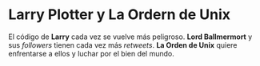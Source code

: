 # Larry Plotter y La Ordern de Unix

El código de **Larry** cada vez se vuelve más peligroso.
**Lord Ballmermort** y sus *followers* tienen cada vez más *retweets*.
**La Orden de Unix** quiere enfrentarse a ellos y luchar por el bien del mundo.
